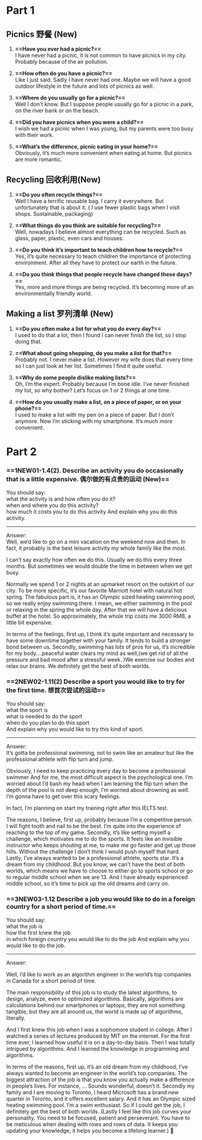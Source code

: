 # Part 1
## Picnics 野餐 (New)

1. **==Have you ever had a picnic?==**   
I have never had a picnic, it is not common to have picnics in my city. Probably because of the air pollution. 

2. **==How often do you have a picnic?==**  
Like I just said. Sadly I have never had one. Maybe we will have a good outdoor lifestyle in the future and lots of picnics as well.

3. **==Where do you usually go for a picnic?==**  
Well I don't know. But I suppose people usually go for a picnic in a park, on the river bank or on the beach.

4. **==Did you have picnics when you were a child?==**    
I wish we had a picnic when I was young, but my parents were too busy with their work.

5. **==What’s the difference, picnic eating in your home?==**   
Obviously, it’s much more convenient when eating at home. But picnics are more romantic.  

## Recycling 回收利用(New)
1. **==Do you often recycle things?==**  
Well I have a terrific reusable bag. I carry it everywhere. But unfortunately that is about it.
( I use fewer plastic bags when I visit shops.  Sustainable, packaging)

2. **==What things do you think are suitable for recycling?==**  
Well, nowadays I believe almost everything can be recycled. Such as glass, paper, plastic, even cars and houses.

3. **==Do you think it’s important to teach children how to recycle?==**  
Yes, it’s quite necessary to teach children the importance of protecting environment. After all they have to protect our earth in the future. 

4. **==Do you think things that people recycle have changed these days?==**  
Yes, more and more things are being recycled. It’s becoming more of an environmentally friendly world.

## Making a list 罗列清单 (New)
1. **==Do you often make a list for what you do every day?==**  
I used to do that a lot, then I found I can never finish the list, so I stop doing that.

2. **==What about going shopping, do you make a list for that?==**   
Probably not. I never make a list. However my wife does that every time so I can just look at her list. Sometimes I find it quite useful.

3. **==Why do some people dislike making lists?==**  
Oh, I’m the expert. Probably because I’m bone idle. I’ve never finished my list, so why bother? Let’s focus on 1 or 2 things at one time.

4. **==How do you usually make a list, on a piece of paper, or on your phone?==**  
I used to make a list with my pen on a piece of paper. But I don’t anymore. Now I’m sticking with my smartphone. It’s much more convenient. 




# Part 2
### **==1NEW01-1.4(2). Describe an activity you do occasionally that is a little expensive. 偶尔做的有点贵的运动 (New)==**   
You should say:  
what the activity is and how often you do it?  
when and where you do this activity?  
how much it costs you to do this activity And explain why you do this activity.
********************
Answer:  
Well, we‘d like to go on a mini vacation on the weekend now and then. In fact, it probably is the best leisure activity my whole family like the most.

I can’t say exactly how often we do this. Usually we do this every three months. But sometimes we would double the time in between when we get busy.

Normally we spend 1 or 2 nights at an upmarket resort on the outskirt of our city. To be more specific, it’s our favorite Marriott hotel with natural hot spring. The fabulous part is, it has an Olympic sized heating swimming pool, so we really enjoy swimming there. I mean, we either swimming in the pool or relaxing in the spring the whole day. After that we will have a delicious buffet at the hotel. So approximately, the whole trip costs me 3000 RMB, a little bit expensive.

In terms of the feelings, first up, I think it’s quite important and necessary to have some downtime together with your family. It tends to build a stronger bond between us. Secondly, swimming has lots of pros for us, it’s incredible for my body….peaceful water clears my mind as well,(we get rid of all the pressure and bad mood after a stressful week. )We exercise our bodies and relax our brains. We definitely get the best of both worlds.


### **==2NEW02-1.11(2) Describe a sport you would like to try for the first time. 想首次尝试的运动==**  
You should say:  
what the sport is  
what is needed to do the sport  
when do you plan to do this sport  
And explain why you would like to try this kind of sport.
********************
Answer:  
It’s gotta be professional swimming, not to swim like an amateur but like the professional athlete with flip turn and jump. 

Obviously, I need to keep practicing every day to become a professional swimmer And for me, the most difficult aspect is the psychological one. I’m worried about I’d bash my head when I am learning the flip turn when the depth of the pool is not deep enough, I’m worried about drowning as well. I’m gonna have to get over this scary feelings.

In fact, I’m planning on start my training right after this IELTS test.

The reasons, I believe, first up, probably because I’m a competitive person. 
I will fight tooth and nail to be the best. I’m quite into the experience of reaching to the top of my game. Secondly, it’s like setting myself a challenge, which motivates me to do the sports. It feels like an invisible instructor who keeps shouting at me, to make me go faster and get up those hills. Without the challenge I don’t think I would push myself that hard. Lastly, I’ve always wanted to be a professional athlete, sports star. It’s a dream from my childhood. But you know, we can’t have the best of both worlds, which means we have to choose to either go to sports school or go to regular middle school when we are 13. And I have already experienced middle school, so it’s time to pick up the old dreams and carry on.


### **==3NEW03-1.12 Describe a job you would like to do in a foreign country for a short period of time.==**
You should say:  
what the job is  
how the first knew the job  
in which foreign country you would like to do the job And explain why you would like to do the job.
********************
Answer:  

Well, I’d like to work as an algorithm engineer in the world’s top companies in Canada for a short period of time.

The main responsibility of this job is to study the latest algorithms, to design, analyze, even to optimized algorithms. Basically, algorithms are calculations behind our smartphones or laptops, they are not something tangible, but they are all around us, the world is made up of algorithms, literally.

And I first knew this job when I was a sophomore student in college. After I watched a series of lectures produced by MIT on the internet. For the first time ever, I learned how useful it is on a day-to-day basis. Then I was totally intrigued by algorithms. And I learned the knowledge in programming and algorithms. 

In terms of the reasons, first up, it’s an old dream from my childhood, I’ve always wanted to become an engineer in the world’s top companies. The biggest attraction of the job is that you know you actually make a difference in people’s lives. For instance, … Sounds wonderful, doesn’t it. Secondly my family and I are moving to Toronto, I heard Microsoft has a brand new quarter in Toronto, and it offers excellent salary. And it has an Olympic sized heating swimming pool. I’m a swim enthusiast. So if I could get the job, I definitely get the best of both worlds. (Lastly I feel like this job curves your personality. You need to be focused, patient and perseverant. You have to be meticulous when dealing with rows and rows of data. It keeps you updating your knowledge, it helps you become a lifelong learner.)



